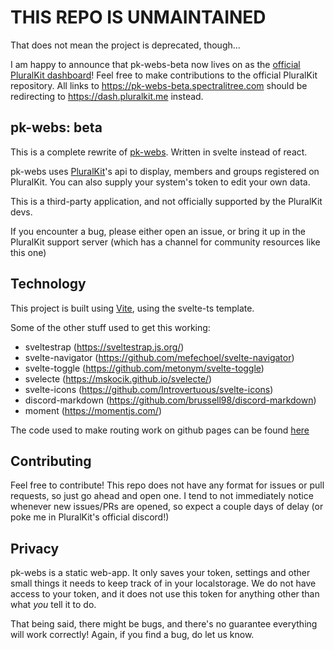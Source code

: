 # THIS REPO IS UNMAINTAINED
That does not mean the project is deprecated, though...

I am happy to announce that pk-webs-beta now lives on as the [official PluralKit dashboard](https://github.com/PluralKit/PluralKit/tree/main/dashboard)! Feel free to make contributions to the official PluralKit repository. All links to https://pk-webs-beta.spectralitree.com should be redirecting to https://dash.pluralkit.me instead.

## pk-webs: beta

This is a complete rewrite of [pk-webs](https://github.com/Spectralitree/pk-webs). Written in svelte instead of react.

pk-webs uses [PluralKit](https://pluralkit.me/)'s api to display, members and groups registered on PluralKit. You can also supply your system's token to edit your own data.

This is a third-party application, and not officially supported by the PluralKit devs.

If you encounter a bug, please either open an issue, or bring it up in the PluralKit support server (which has a channel for community resources like this one)

## Technology
This project is built using [Vite](https://vitejs.dev/), using the svelte-ts template.

Some of the other stuff used to get this working:
* sveltestrap (https://sveltestrap.js.org/)
* svelte-navigator (https://github.com/mefechoel/svelte-navigator)
* svelte-toggle (https://github.com/metonym/svelte-toggle)
* svelecte (https://mskocik.github.io/svelecte/)
* svelte-icons (https://github.com/Introvertuous/svelte-icons)
* discord-markdown (https://github.com/brussell98/discord-markdown)
* moment (https://momentjs.com/)

The code used to make routing work on github pages can be found [here](https://github.com/rafgraph/spa-github-pages)

## Contributing
Feel free to contribute! This repo does not have any format for issues or pull requests, so just go ahead and open one. I tend to not immediately notice whenever new issues/PRs are opened, so expect a couple days of delay (or poke me in PluralKit's official discord!)

## Privacy
pk-webs is a static web-app. It only saves your token, settings and other small things it needs to keep track of in your localstorage. We do not have access to your token, and it does not use this token for anything other than what *you* tell it to do.

That being said, there might be bugs, and there's no guarantee everything will work correctly! Again, if you find a bug, do let us know.
